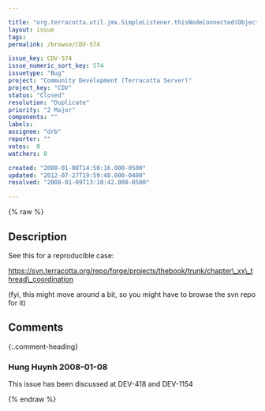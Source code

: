 ```yaml
---

title: "org.terracotta.util.jmx.SimpleListener.thisNodeConnected(Object nodeID) doesn't actually get called"
layout: issue
tags: 
permalink: /browse/CDV-574

issue_key: CDV-574
issue_numeric_sort_key: 574
issuetype: "Bug"
project: "Community Development (Terracotta Server)"
project_key: "CDV"
status: "Closed"
resolution: "Duplicate"
priority: "2 Major"
components: ""
labels: 
assignee: "drb"
reporter: ""
votes:  0
watchers: 0

created: "2008-01-08T14:50:16.000-0500"
updated: "2012-07-27T19:59:40.000-0400"
resolved: "2008-01-09T13:10:42.000-0500"

---
```




{% raw %}



## Description

<div markdown="1" class="description">

See this for a reproducible case:

https://svn.terracotta.org/repo/forge/projects/thebook/trunk/chapter\_xx\_thread\_coordination

(fyi, this might move around a bit, so you might have to browse the svn repo for it)

</div>

## Comments


{:.comment-heading}
### **Hung Huynh** <span class="date">2008-01-08</span>

<div markdown="1" class="comment">

This issue has been discussed at DEV-418 and DEV-1154

</div>



{% endraw %}
